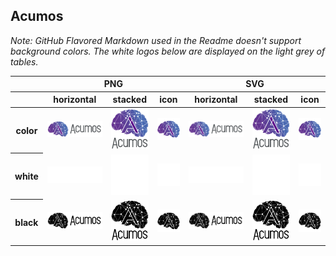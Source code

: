 ## Acumos

*Note: GitHub Flavored Markdown used in the Readme doesn't support background colors. The white logos below are displayed on the light grey of tables.*

<table class="logos-table">
	<thead>
		<tr>
			<th></th>
			<th colspan="3">PNG</th>
			<th colspan="3">SVG</th>
		</tr>
		<tr>
			<th></th>
			<th>horizontal</th>
			<th>stacked</th>
			<th>icon</th>
			<th>horizontal</th>
			<th>stacked</th>
			<th>icon</th>
		</tr>
	</thead>	
    <tbody>
		<tr>
			<th>color</th>
			<td><a href="horizontal/color/acumos-horizontal-color.png" download><img src="horizontal/color/acumos-horizontal-color.png" width="200"></a></td>
			<td><a href="stacked/color/acumos-stacked-color.png" download><img src="stacked/color/acumos-stacked-color.png" width="95"></a></td>
			<td><a href="icon/color/acumos-icon-color.png" download><img src="icon/color/acumos-icon-color.png" width="75"></a></td>
			<td><a href="horizontal/color/acumos-horizontal-color.svg" download><img src="horizontal/color/acumos-horizontal-color.svg" width="200"></a></td>
			<td><a href="stacked/color/acumos-stacked-color.svg" download><img src="stacked/color/acumos-stacked-color.svg" width="95"></a></td>
			<td><a href="icon/color/acumos-icon-color.png" download><img src="icon/color/acumos-icon-color.png" width="75"></a></td>
		</tr>
		<tr>
			<th>white</th>
			<td><a href="horizontal/white/acumos-horizontal-white.png" download><img src="horizontal/white/acumos-horizontal-white.png" width="200"></a></td>
			<td><a href="stacked/white/acumos-stacked-white.png" download><img src="stacked/white/acumos-stacked-white.png" width="95"></a></td>
			<td><a href="icon/white/acumos-icon-white.png" download><img src="icon/white/acumos-icon-white.png" width="75"></a></td>
			<td><a href="horizontal/white/acumos-horizontal-white.svg" download><img src="horizontal/white/acumos-horizontal-white.svg" width="200"></a></td>
			<td><a href="stacked/white/acumos-stacked-white.svg" download><img src="stacked/white/acumos-stacked-white.svg" width="95"></a></td>
			<td><a href="icon/white/acumos-icon-white.svg" download><img src="icon/white/acumos-icon-white.svg" width="75"></a></td>
		</tr>
		<tr>
			<th>black</th>
			<td><a href="horizontal/black/acumos-horizontal-black.png" download><img src="horizontal/black/acumos-horizontal-black.png" width="200"></a></td>
			<td><a href="stacked/black/acumos-stacked-black.png" download><img src="stacked/black/acumos-stacked-black.png" width="95"></a></td>
			<td><a href="icon/black/acumos-icon-black.png" download><img src="icon/black/acumos-icon-black.png" width="75"></a></td>
			<td><a href="horizontal/black/acumos-horizontal-black.svg" download><img src="horizontal/black/acumos-horizontal-black.svg" width="200"></a></td>
			<td><a href="stacked/black/acumos-stacked-black.svg" download><img src="stacked/black/acumos-stacked-black.svg" width="95"></a></td>
			<td><a href="icon/black/acumos-icon-black.svg" download><img src="icon/black/acumos-icon-black.svg" width="75"></a></td>
		</tr>
	</tbody>	
</table>

